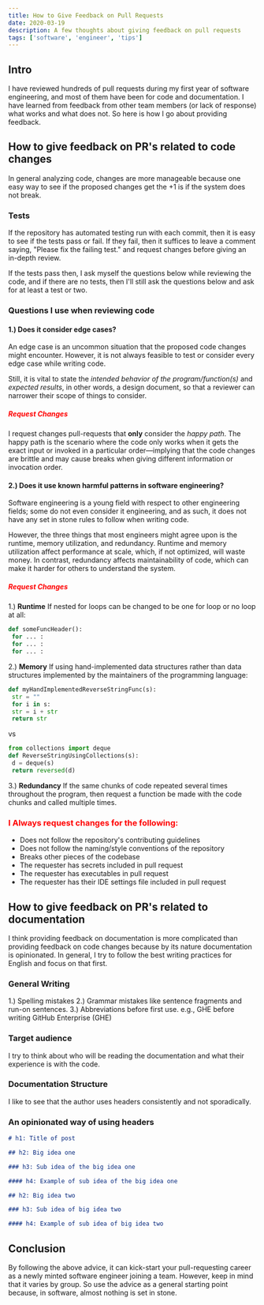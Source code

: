```yaml
---
title: How to Give Feedback on Pull Requests
date: 2020-03-19
description: A few thoughts about giving feedback on pull requests
tags: ['software', 'engineer', 'tips']
---
```



## Intro

I have reviewed hundreds of pull requests during my first year of software engineering, and most of them have been for code and documentation. I have learned from feedback from other team members (or lack of response) what works and what does not. So here is how I go about providing feedback.


## How to give feedback on PR's related to code changes

In general analyzing code, changes are more manageable because one easy way to see if the proposed changes get the +1 is if the system does not break.

### Tests

If the repository has automated testing run with each commit, then it is easy to see if the tests pass or fail. If they fail, then it suffices to leave a comment saying, "Please fix the failing test." and request changes before giving an in-depth review. 

If the tests pass then, I ask myself the questions below while reviewing the code, and if there are no tests, then I'll still ask the questions below and ask for at least a test or two.

### Questions I use when reviewing code 

#### 1.) Does it consider edge cases?
An edge case is an uncommon situation that the proposed code changes might encounter. However, it is not always feasible to test or consider every edge case while writing code. 

Still, it is vital to state the *intended behavior of the program/function(s)* and *expected results*, in other words, a design document, so that a reviewer can narrower their scope of things to consider.

##### <span style="color:red">Request Changes</span>
I request changes pull-requests that **only** consider the *happy path*. The happy path is the scenario where the code only works when it gets the exact input or invoked in a particular order—implying that the code changes are brittle and may cause breaks when giving different information or invocation order. 


#### 2.) Does it use known harmful patterns in software engineering?
Software engineering is a young field with respect to other engineering fields; some do not even consider it engineering, and as such, it does not have any set in stone rules to follow when writing code. 

However, the three things that most engineers might agree upon is the runtime, memory utilization, and redundancy. Runtime and memory utilization affect performance at scale, which, if not optimized, will waste money. In contrast, redundancy affects maintainability of code, which can make it harder for others to understand the system. 

##### <span style="color:red">Request Changes</span>
1.) **Runtime** If nested for loops can be changed to be one for loop or no loop at all:
```python
def someFuncHeader():
 for ... :
 for ... :
 for ... :
```

2.) **Memory** If using hand-implemented data structures rather than data structures implemented by the maintainers of the programming language:
```python
def myHandImplementedReverseStringFunc(s):
 str = "" 
 for i in s: 
 str = i + str
 return str
```
vs 

```python 
from collections import deque 
def ReverseStringUsingCollections(s):
 d = deque(s)
 return reversed(d) 
```

3.) **Redundancy** If the same chunks of code repeated several times throughout the program, then request a function be made with the code chunks and called multiple times.

### <span style="color:red">I Always request changes for the following:</span>

- Does not follow the repository's contributing guidelines
- Does not follow the naming/style conventions of the repository
- Breaks other pieces of the codebase
- The requester has secrets included in pull request
- The requester has executables in pull request
- The requester has their IDE settings file included in pull request

## How to give feedback on PR's related to documentation

I think providing feedback on documentation is more complicated than providing feedback on code changes because by its nature documentation is opinionated. In general, I try to follow the best writing practices for English and focus on that first.

### General Writing

1.) Spelling mistakes
2.) Grammar mistakes like sentence fragments and run-on sentences.
3.) Abbreviations before first use. e.g., GHE before writing GitHub Enterprise (GHE) 

### Target audience
I try to think about who will be reading the documentation and what their experience is with the code. 

### Documentation Structure
I like to see that the author uses headers consistently and not sporadically.

### An opinionated way of using headers 

```markdown 
# h1: Title of post 

## h2: Big idea one 

### h3: Sub idea of the big idea one

#### h4: Example of sub idea of the big idea one

## h2: Big idea two

### h3: Sub idea of big idea two

#### h4: Example of sub idea of big idea two
```


## Conclusion

By following the above advice, it can kick-start your pull-requesting career as a newly minted software engineer joining a team. However, keep in mind that it varies by group. So use the advice as a general starting point because, in software, almost nothing is set in stone. 
